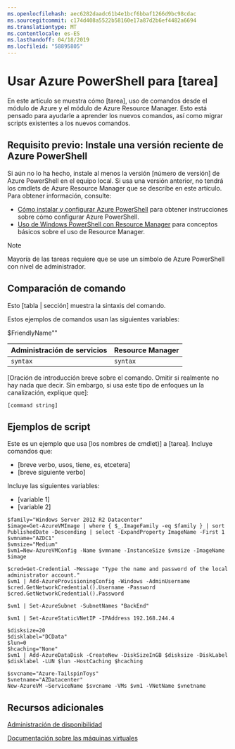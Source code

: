 ```yaml
---
ms.openlocfilehash: aec6282daadc61b4e1bcf6bbaf1266d9bc98cdac
ms.sourcegitcommit: c174d408a5522b58160e17a87d2b6ef4482a6694
ms.translationtype: MT
ms.contentlocale: es-ES
ms.lasthandoff: 04/18/2019
ms.locfileid: "58895805"
---
```

<!--save a copy of this file to your local repo. It's important that you follow the naming conventions by starting with the service name, and use lowercase only for the file name. See "file-names-and-locations.md" under the "contributor-guide" folder in your repo.

Info to help you use the template are enclosed in the Markdown comments using the caret, hyphen, dash syntax. Delete these from your file.

Text not wrapped in comment syntax is intended to be used as is, or with updates enclosed in [  ]. Add the info and delete the bracket. 

Pay attention to spacing and indents. They affect formatting. 

--> 

<!--replace this with Properties and Tags sections. These are required sections. See "article-metadata.md" in under the "contributor-guide" folder in your repo. Attributes in each section can be placed on separate lines to make them easier to read and check-->

# <a name="use-azure-powershell-to-task"></a>Usar Azure PowerShell para [tarea]
En este artículo se muestra cómo [tarea], uso de comandos desde el módulo de Azure y el módulo de Azure Resource Manager. Esto está pensado para ayudarle a aprender los nuevos comandos, así como migrar scripts existentes a los nuevos comandos.

## <a name="prerequisite-install-a-recent-version-of-azure-powershell"></a>Requisito previo: Instale una versión reciente de Azure PowerShell
Si aún no lo ha hecho, instale al menos la versión [número de versión] de Azure PowerShell en el equipo local. Si usa una versión anterior, no tendrá los cmdlets de Azure Resource Manager que se describe en este artículo. Para obtener información, consulte:

* [Cómo instalar y configurar Azure PowerShell](install-configure-powershell.md) para obtener instrucciones sobre cómo configurar Azure PowerShell.
* [Uso de Windows PowerShell con Resource Manager](powershell-azure-resource-manager.md) para conceptos básicos sobre el uso de Resource Manager.

> [!NOTE]
> Mayoría de las tareas requiere que se use un símbolo de Azure PowerShell con nivel de administrador.
> 
> 

## <a name="command-comparison"></a>Comparación de comando
Esto [tabla | sección] muestra la sintaxis del comando.

<!--[optional image - to use an image in this article, add a folder with the same name as the article file name without extension, inside the Media folder of the repo. Use only this folder to store the images. Don't attempt to use a common folder to share images you want to use in more than 1 file.]
Then, use the following syntax to add a reference to the image in your article:
![](./media/name-of-file-without-extension/image-name-no-spaces.png)
-->

<!--if a command string uses variables, define the variables first, using the  following construction. In some cases the variable is straightforward and doesn't need much explanation. But parameters such as location and size can benefit from brief explanation or listing all accepted values:--> 

Estos ejemplos de comandos usan las siguientes variables:

$FriendlyName"<Describe value>"

<!-- if it makes more sense to present this in a table, use this. Otherwise, delete. The table won't render until it's in GitHub or published to Sandbox.-->

| Administración de servicios | Resource Manager |
| --- | --- |
| `syntax` |`syntax` |

<!--if it makes more sense to present this one command block after the other instead of a table, use this. Otherwise, delete-->

[Oración de introducción breve sobre el comando. Omitir si realmente no hay nada que decir. Sin embargo, si usa este tipo de enfoques un la canalización, explique que]:

    [command string]

## <a name="script-examples"></a>Ejemplos de script
Este es un ejemplo que usa [los nombres de cmdlet)] a [tarea]. Incluye comandos que:

* [breve verbo, usos, tiene, es, etcetera]
* [breve siguiente verbo] 

<!--include this statement if it uses variables that weren't introduced earlier--> Incluye las siguientes variables:

* [variable 1]
* [variable 2]

<!--This shows you how a recent example was presented as well as how it was formatted. Preceding each line with one tab or four spaces to format in a code block-->

    $family="Windows Server 2012 R2 Datacenter"
    $image=Get-AzureVMImage | where { $_.ImageFamily -eq $family } | sort PublishedDate -Descending | select -ExpandProperty ImageName -First 1
    $vmname="AZDC1"
    $vmsize="Medium"
    $vm1=New-AzureVMConfig -Name $vmname -InstanceSize $vmsize -ImageName $image

    $cred=Get-Credential -Message "Type the name and password of the local administrator account."
    $vm1 | Add-AzureProvisioningConfig -Windows -AdminUsername $cred.GetNetworkCredential().Username -Password $cred.GetNetworkCredential().Password

    $vm1 | Set-AzureSubnet -SubnetNames "BackEnd"

    $vm1 | Set-AzureStaticVNetIP -IPAddress 192.168.244.4

    $disksize=20
    $disklabel="DCData"
    $lun=0
    $hcaching="None"
    $vm1 | Add-AzureDataDisk -CreateNew -DiskSizeInGB $disksize -DiskLabel $disklabel -LUN $lun -HostCaching $hcaching

    $svcname="Azure-TailspinToys"
    $vnetname="AZDatacenter"
    New-AzureVM –ServiceName $svcname -VMs $vm1 -VNetName $vnetname


## <a name="additional-resources"></a>Recursos adicionales
<!--At a minimum, include a link back to the migration task list article. Use the formats shown below. See create-links-markdown.md for more info -->
<!--use this format for links to other articles, such as the migration task list. -->
[Administración de disponibilidad](../articles/virtual-machines/windows/manage-availability.md?toc=%2fazure%2fvirtual-machines%2fwindows%2ftoc.json)

<!--To link to an ACOM page outside the /documentation/ subdomain (such as a pricing page, SLA page or anything else that is not a documentation article), use an absolute URL, but omit the locale:

    [link text](https://azure.microsoft.com/pricing/details/virtual-machines/)-->

<!--use this for URLs outside of ACOM. Be sure to locale, and if you're linking to the Azure library on MSDN, include the '/azure/' part of the URL-->
[Documentación sobre las máquinas virtuales](/previous-versions/azure/jj156003(v=azure.100))

